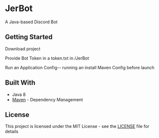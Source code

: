 # JerBot

A Java-based Discord Bot

## Getting Started

Download project

Provide Bot Token in a token.txt in /JerBot

Run an Application Config-- running an install Maven Config before launch

## Built With

* Java 8
* [Maven](https://maven.apache.org/) - Dependency Management

## License

This project is licensed under the MIT License - see the [LICENSE](LICENSE) file for details

